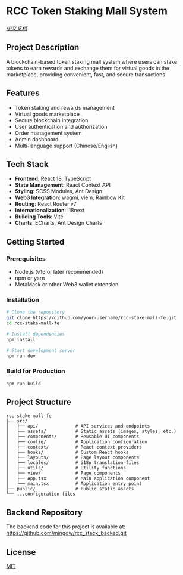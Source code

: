 # RCC Token Staking Mall System

*[中文文档](README_zh.md)*

## Project Description

A blockchain-based token staking mall system where users can stake tokens to earn rewards and exchange them for virtual goods in the marketplace, providing convenient, fast, and secure transactions.

## Features

- Token staking and rewards management
- Virtual goods marketplace
- Secure blockchain integration
- User authentication and authorization
- Order management system
- Admin dashboard
- Multi-language support (Chinese/English)

## Tech Stack

- **Frontend**: React 18, TypeScript
- **State Management**: React Context API
- **Styling**: SCSS Modules, Ant Design
- **Web3 Integration**: wagmi, viem, Rainbow Kit
- **Routing**: React Router v7
- **Internationalization**: i18next
- **Building Tools**: Vite
- **Charts**: ECharts, Ant Design Charts

## Getting Started

### Prerequisites

- Node.js (v16 or later recommended)
- npm or yarn
- MetaMask or other Web3 wallet extension

### Installation

```bash
# Clone the repository
git clone https://github.com/your-username/rcc-stake-mall-fe.git
cd rcc-stake-mall-fe

# Install dependencies
npm install

# Start development server
npm run dev
```

### Build for Production

```bash
npm run build
```

## Project Structure

```
rcc-stake-mall-fe
├── src/
│   ├── api/              # API services and endpoints
│   ├── assets/           # Static assets (images, styles, etc.)
│   ├── components/       # Reusable UI components
│   ├── config/           # Application configuration
│   ├── context/          # React context providers
│   ├── hooks/            # Custom React hooks
│   ├── layouts/          # Page layout components
│   ├── locales/          # i18n translation files
│   ├── utils/            # Utility functions
│   ├── view/             # Page components
│   ├── App.tsx           # Main application component
│   └── main.tsx          # Application entry point
├── public/               # Public static assets
└── ...configuration files
```

## Backend Repository

The backend code for this project is available at: 
https://github.com/mingdw/rcc_stack_backed.git

## License

[MIT](LICENSE)